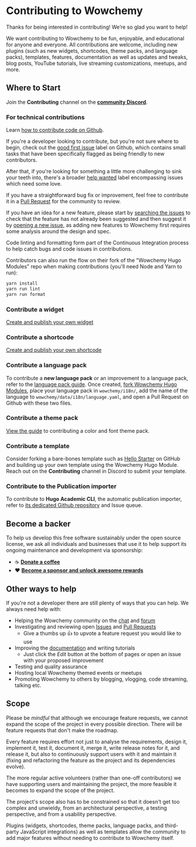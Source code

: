 # Contributing to Wowchemy

Thanks for being interested in contributing! We’re so glad you want to help!

We want contributing to Wowchemy to be fun, enjoyable, and educational for anyone and everyone. All contributions are welcome, including new plugins (such as new widgets, shortcodes, theme packs, and language packs), templates, features, documentation as well as updates and tweaks, blog posts, YouTube tutorials, live streaming customizations, meetups, and more.

## Where to Start

Join the **Contributing** channel on the **[community Discord](https://discord.gg/z8wNYzb)**.

### For technical contributions

Learn [how to contribute code on Github](https://codeburst.io/a-step-by-step-guide-to-making-your-first-github-contribution-5302260a2940).

If you're a developer looking to contribute, but you're not sure where to begin, check out the [good first issue](https://github.com/wowchemy/wowchemy-hugo-modules/issues?q=is%3Aopen+is%3Aissue+label%3A%22good+first+issue%22) label on Github, which contains small tasks that have been specifically flagged as being friendly to new contributors.

After that, if you're looking for something a little more challenging to sink your teeth into, there's a broader [help wanted](https://github.com/wowchemy/wowchemy-hugo-modules/labels/help%20wanted) label encompassing issues which need some love.

If you have a straightforward bug fix or improvement, feel free to contribute it in a [Pull Request](https://github.com/wowchemy/wowchemy-hugo-modules/pulls) for the community to review.

If you have an idea for a new feature, please start by [searching the issues](https://github.com/wowchemy/wowchemy-hugo-modules/issues) to check that the feature has not already been suggested and then suggest it by [opening a new issue](https://github.com/wowchemy/wowchemy-hugo-modules/issues/new/choose), as adding new features to Wowchemy first requires some analysis around the design and spec.

Code linting and formatting form part of the Continuous Integration process to help catch bugs and code issues in contributions.

Contributors can also run the flow on their fork of the "Wowchemy Hugo Modules" repo when making contributions (you'll need Node and Yarn to run):

```sh
yarn install
yarn run lint
yarn run format
```

### Contribute a widget

[Create and publish your own widget](https://github.com/wowchemy/wowchemy-widget-starter)

### Contribute a shortcode

[Create and publish your own shortcode](https://github.com/wowchemy/wowchemy-shortcode-starter)

### Contribute a language pack

To contribute a **new language pack** or an improvement to a language pack, refer to the [language pack guide](https://wowchemy.com/docs/language/#create-or-modify-a-language-pack). Once created, [fork Wowchemy Hugo Modules](https://github.com/wowchemy/wowchemy-hugo-modules), place your language pack in `wowchemy/i18n/`, add the name of the language to `wowchemy/data/i18n/language.yaml`, and open a Pull Request on Github with these two files.

### Contribute a theme pack

[View the guide](https://wowchemy.com/docs/customization/#share-your-theme) to contributing a color and font theme pack.

### Contribute a template

Consider forking a bare-bones template such as [Hello Starter](https://github.com/wowchemy/starter-hello-world) on GitHub and building up your own template using the Wowchemy Hugo Module. Reach out on the **Contributing** channel in Discord to submit your template.

### Contribute to the Publication importer

To contribute to **Hugo Academic CLI**, the automatic publication importer, refer to [its dedicated Github repository](https://github.com/wowchemy/hugo-academic-cli) and Issue queue.

## Become a backer

To help us develop this free software sustainably under the open source license, we ask all individuals and businesses that use it to help support its ongoing maintenance and development via sponsorship:

- ☕️ [**Donate a coffee**](https://paypal.me/cushen)
- ❤️ [**Become a sponsor and unlock awesome rewards**](https://wowchemy.com/plans/)

## Other ways to help

If you're not a developer there are still plenty of ways that you can help. We always need help with:

- Helping the Wowchemy community on the [chat](https://discord.gg/z8wNYzb) and [forum](https://github.com/wowchemy/wowchemy-hugo-modules/discussions)
- Investigating and reviewing open [Issues](https://github.com/wowchemy/wowchemy-hugo-modules/issues) and [Pull Requests](https://github.com/wowchemy/wowchemy-hugo-modules/pulls)
  - Give a thumbs up 👍 to upvote a feature request you would like to use
- Improving the [documentation](https://wowchemy.com/docs/) and writing tutorials
  - Just click the _Edit_ button at the bottom of pages or open an issue with your proposed improvement
- Testing and quality assurance
- Hosting local Wowchemy themed events or meetups
- Promoting Wowchemy to others by blogging, vlogging, code streaming, talking etc.

## Scope

Please be _mindful_ that although we encourage feature requests, we cannot expand the scope of the project in every possible direction. There will be feature requests that don't make the roadmap.

Every feature requires effort not just to analyse the requirements, design it, implement it, test it, document it, merge it, write release notes for it, and release it, but also to continuously support users with it and maintain it (fixing and refactoring the feature as the project and its dependencies evolve).

The more regular active volunteers (rather than one-off contributors) we have supporting users and maintaining the project, the more feasible it becomes to expand the scope of the project.

The project's scope also has to be constrained so that it doesn't get too complex and unwieldy, from an architectural perspective, a testing perspective, and from a usability perspective.

Plugins (widgets, shortcodes, theme packs, language packs, and third-party JavaScript integrations) as well as templates allow the community to add major features without needing to contribute to Wowchemy itself.
